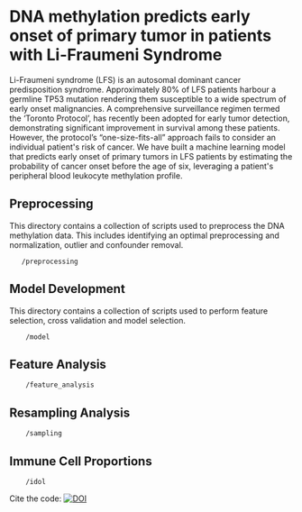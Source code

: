 # DNA methylation predicts early onset of primary tumor in patients with Li-Fraumeni Syndrome #

Li-Fraumeni syndrome (LFS) is an autosomal dominant cancer predisposition syndrome. Approximately 80% of LFS patients harbour a germline TP53 mutation rendering them susceptible to a wide spectrum of early onset malignancies. A comprehensive surveillance regimen termed the ‘Toronto Protocol’, has recently been adopted for early tumor detection, demonstrating significant improvement in survival among these patients. However, the protocol’s “one-size-fits-all” approach fails to consider an individual patient's risk of cancer. We have built a machine learning model that predicts early onset of primary tumors in LFS patients by estimating the probability of cancer onset before the age of six, leveraging a patient's peripheral blood leukocyte methylation profile. 

## Preprocessing ##

This directory contains a collection of scripts used to preprocess the DNA methylation data. This includes identifying an optimal preprocessing and normalization, outlier and confounder removal.

~~~
   /preprocessing
~~~

## Model Development ##

This directory contains a collection of scripts used to perform feature selection, cross validation and model selection.

~~~
    /model
~~~

## Feature Analysis ##

~~~
    /feature_analysis
~~~

## Resampling Analysis ##

~~~
    /sampling
~~~

## Immune Cell Proportions ##

~~~
    /idol
~~~



Cite the code: [![DOI](https://zenodo.org/badge/387008281.svg)](https://zenodo.org/badge/latestdoi/387008281)

